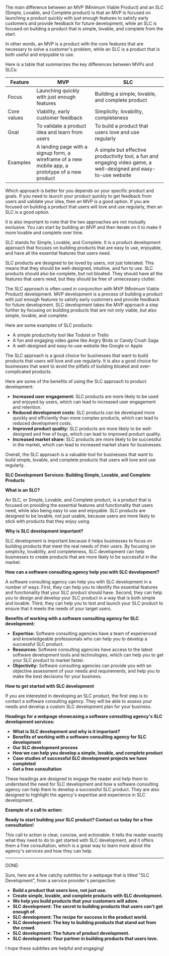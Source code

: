 The main difference between an MVP (Minimum Viable Product) and an SLC (Simple, Lovable, and Complete product) is that an MVP is focused on launching a product quickly with just enough features to satisfy early customers and provide feedback for future development, while an SLC is focused on building a product that is simple, lovable, and complete from the start.

In other words, an MVP is a product with the core features that are necessary to solve a customer's problem, while an SLC is a product that is both useful and enjoyable to use.

Here is a table that summarizes the key differences between MVPs and SLCs:

| Feature | MVP | SLC |
|---|---|---|
| Focus | Launching quickly with just enough features | Building a simple, lovable, and complete product |
| Core values | Viability, early customer feedback | Simplicity, lovability, completeness |
| Goal | To validate a product idea and learn from users | To build a product that users love and use regularly |
| Examples | A landing page with a signup form, a wireframe of a new mobile app, a prototype of a new product | A simple but effective productivity tool, a fun and engaging video game, a well-designed and easy-to-use website |

Which approach is better for you depends on your specific product and goals. If you need to launch your product quickly to get feedback from users and validate your idea, then an MVP is a good option. If you are focused on building a product that users will love and use regularly, then an SLC is a good option.

It is also important to note that the two approaches are not mutually exclusive. You can start by building an MVP and then iterate on it to make it more lovable and complete over time.





SLC stands for Simple, Lovable, and Complete. It is a product development approach that focuses on building products that are easy to use, enjoyable, and have all the essential features that users need.

SLC products are designed to be loved by users, not just tolerated. This means that they should be well-designed, intuitive, and fun to use. SLC products should also be complete, but not bloated. They should have all the features that users need, but they should be free of unnecessary clutter.

The SLC approach is often used in conjunction with MVP (Minimum Viable Product) development. MVP development is a process of building a product with just enough features to satisfy early customers and provide feedback for future development. SLC development takes the MVP approach a step further by focusing on building products that are not only viable, but also simple, lovable, and complete.

Here are some examples of SLC products:

* A simple productivity tool like Todoist or Trello
* A fun and engaging video game like Angry Birds or Candy Crush Saga
* A well-designed and easy-to-use website like Google or Apple

The SLC approach is a good choice for businesses that want to build products that users will love and use regularly. It is also a good choice for businesses that want to avoid the pitfalls of building bloated and over-complicated products.

Here are some of the benefits of using the SLC approach to product development:

* **Increased user engagement:** SLC products are more likely to be used and enjoyed by users, which can lead to increased user engagement and retention.
* **Reduced development costs:** SLC products can be developed more quickly and efficiently than more complex products, which can lead to reduced development costs.
* **Improved product quality:** SLC products are more likely to be well-designed and free of bugs, which can lead to improved product quality.
* **Increased market share:** SLC products are more likely to be successful in the market, which can lead to increased market share for businesses.

Overall, the SLC approach is a valuable tool for businesses that want to build simple, lovable, and complete products that users will love and use regularly.



**SLC Development Services: Building Simple, Lovable, and Complete Products**

**What is an SLC?**

An SLC, or Simple, Lovable, and Complete product, is a product that is focused on providing the essential features and functionality that users need, while also being easy to use and enjoyable. SLC products are designed to be lovable, not just usable, because users are more likely to stick with products that they enjoy using.

**Why is SLC development important?**

SLC development is important because it helps businesses to focus on building products that meet the real needs of their users. By focusing on simplicity, lovability, and completeness, SLC development can help businesses to create products that are more likely to be successful in the market.

**How can a software consulting agency help you with SLC development?**

A software consulting agency can help you with SLC development in a number of ways. First, they can help you to identify the essential features and functionality that your SLC product should have. Second, they can help you to design and develop your SLC product in a way that is both simple and lovable. Third, they can help you to test and launch your SLC product to ensure that it meets the needs of your target users.

**Benefits of working with a software consulting agency for SLC development:**

* **Expertise:** Software consulting agencies have a team of experienced and knowledgeable professionals who can help you to develop a successful SLC product.
* **Resources:** Software consulting agencies have access to the latest software development tools and technologies, which can help you to get your SLC product to market faster.
* **Objectivity:** Software consulting agencies can provide you with an objective assessment of your needs and requirements, and help you to make the best decisions for your business.

**How to get started with SLC development**

If you are interested in developing an SLC product, the first step is to contact a software consulting agency. They will be able to assess your needs and develop a custom SLC development plan for your business.

**Headings for a webpage showcasing a software consulting agency's SLC development services:**

* **What is SLC development and why is it important?**
* **Benefits of working with a software consulting agency for SLC development**
* **Our SLC development process**
* **How we can help you develop a simple, lovable, and complete product**
* **Case studies of successful SLC development projects we have completed**
* **Get a free consultation**

These headings are designed to engage the reader and help them to understand the need for SLC development and how a software consulting agency can help them to develop a successful SLC product. They are also designed to highlight the agency's expertise and experience in SLC development.

**Example of a call to action:**

**Ready to start building your SLC product? Contact us today for a free consultation!**

This call to action is clear, concise, and actionable. It tells the reader exactly what they need to do to get started with SLC development, and it offers them a free consultation, which is a great way to learn more about the agency's services and how they can help.

----------------------
DONE:

Sure, here are a few catchy subtitles for a webpage that is titled "SLC Development", from a service provider's perspective:

* **Build a product that users love, not just use.**
* **Create simple, lovable, and complete products with SLC development.**
* **We help you build products that your customers will adore.**
* **SLC development: The secret to building products that users can't get enough of.**
* **SLC development: The recipe for success in the product world.**
* **SLC development: The key to building products that stand out from the crowd.**
* **SLC development: The future of product development.**
* **SLC development: Your partner in building products that users love.**

I hope these subtitles are helpful and engaging!
